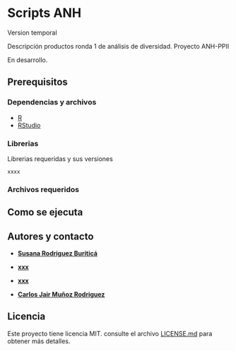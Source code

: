 # Scripts ANH

Version temporal

Descripción productos ronda 1 de análisis de diversidad. Proyecto ANH-PPII

En desarrollo.

## Prerequisitos

### Dependencias y archivos

* [R](https://cran.r-project.org/mirrors.html)
* [RStudio](https://www.rstudio.com/products/rstudio/download/#download)

### Librerias

Librerias requeridas y sus versiones

```
xxxx
```

### Archivos requeridos


## Como se ejecuta


## Autores y contacto

* **[Susana Rodriguez Buriticá](drodriguez@humboldt.org.co)**

* **[xxx](ccorrea@humboldt.org.co)**

* **[xxx](felipesuarezca@gmail.com)** 

* **[Carlos Jair Muñoz Rodriguez](cmunoz@humboldt.org.co)**


## Licencia

Este proyecto tiene licencia MIT. consulte el archivo [LICENSE.md](LICENSE.md) para obtener más detalles.